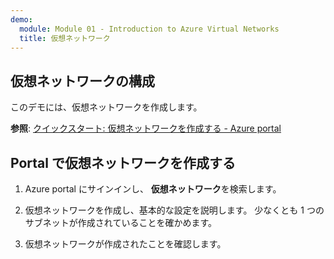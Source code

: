 ```yaml
---
demo:
  module: Module 01 - Introduction to Azure Virtual Networks
  title: 仮想ネットワーク
---
```

## 仮想ネットワークの構成

このデモには、仮想ネットワークを作成します。

**参照**: [クイックスタート: 仮想ネットワークを作成する - Azure portal](https://docs.microsoft.com/azure/virtual-network/quick-create-portal)

## Portal で仮想ネットワークを作成する

1.  Azure portal にサインインし、 **仮想ネットワーク**を検索します。

1.  仮想ネットワークを作成し、基本的な設定を説明します。 少なくとも 1 つのサブネットが作成されていることを確かめます。 

1.  仮想ネットワークが作成されたことを確認します。
